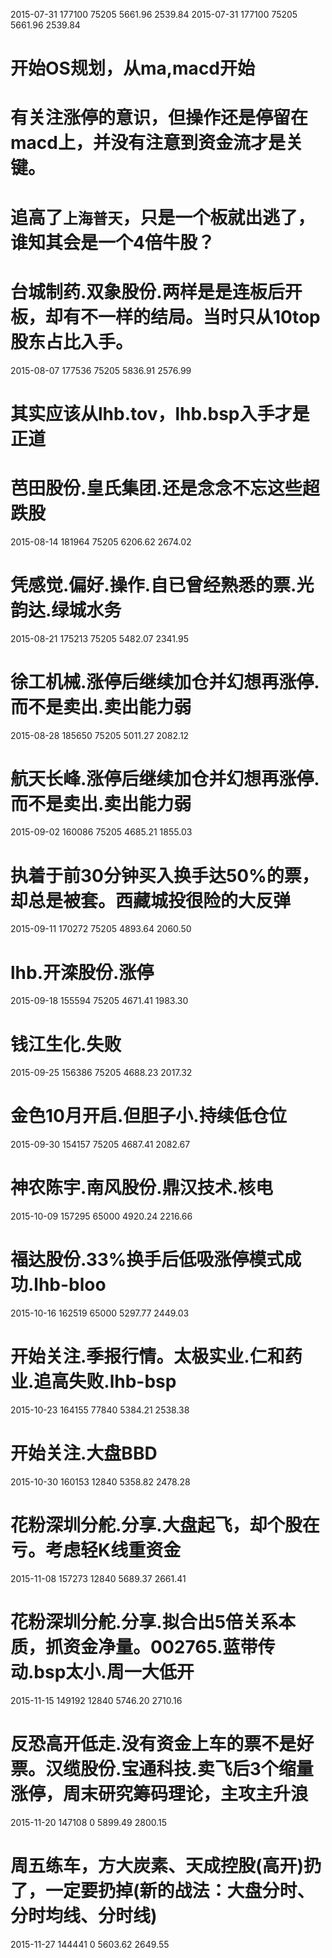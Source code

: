 2015-07-31	177100	75205	5661.96	2539.84
2015-07-31	177100	75205	5661.96	2539.84
#	开始OS规划，从ma,macd开始
#	有关注涨停的意识，但操作还是停留在macd上，并没有注意到资金流才是关键。
#	追高了`上海普天`，只是一个板就出逃了，谁知其会是一个4倍牛股？
#	台城制药.双象股份.两样是是连板后开板，却有不一样的结局。当时只从10top股东占比入手。
2015-08-07	177536	75205	5836.91	2576.99
#	其实应该从lhb.tov，lhb.bsp入手才是正道
#	芭田股份.皇氏集团.还是念念不忘这些超跌股
2015-08-14	181964	75205	6206.62	2674.02
#	凭感觉.偏好.操作.自已曾经熟悉的票.光韵达.绿城水务
2015-08-21	175213	75205	5482.07	2341.95
#	徐工机械.涨停后继续加仓并幻想再涨停.而不是卖出.卖出能力弱
2015-08-28	185650	75205	5011.27	2082.12
#	航天长峰.涨停后继续加仓并幻想再涨停.而不是卖出.卖出能力弱
2015-09-02	160086	75205	4685.21	1855.03
#	执着于前30分钟买入换手达50%的票，却总是被套。西藏城投很险的大反弹
2015-09-11	170272	75205	4893.64	2060.50
#	lhb.开滦股份.涨停
2015-09-18	155594	75205	4671.41	1983.30
#	钱江生化.失败
2015-09-25	156386	75205	4688.23	2017.32
#	金色10月开启.但胆子小.持续低仓位
2015-09-30	154157	75205	4687.41	2082.67
#	神农陈宇.南风股份.鼎汉技术.核电
2015-10-09	157295	65000	4920.24	2216.66
#	福达股份.33%换手后低吸涨停模式成功.lhb-bloo
2015-10-16	162519	65000	5297.77	2449.03
#	开始关注.季报行情。太极实业.仁和药业.追高失败.lhb-bsp
2015-10-23	164155	77840	5384.21	2538.38
#	开始关注.大盘BBD
2015-10-30	160153	12840	5358.82	2478.28
#	花粉深圳分舵.分享.大盘起飞，却个股在亏。考虑轻K线重资金
2015-11-08	157273	12840	5689.37	2661.41
#	花粉深圳分舵.分享.拟合出5倍关系本质，抓资金净量。002765.蓝带传动.bsp太小.周一大低开
2015-11-15	149192	12840	5746.20	2710.16
#	反恐高开低走.没有资金上车的票不是好票。汉缆股份.宝通科技.卖飞后3个缩量涨停，周末研究筹码理论，主攻主升浪
2015-11-20	147108	0	5899.49	2800.15
#	周五练车，方大炭素、天成控股(高开)扔了，一定要扔掉(新的战法：大盘分时、分时均线、分时线)
2015-11-27	144441	0	5603.62	2649.55
